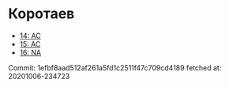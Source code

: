 # Коротаев
- [14: AC](14.md)
- [15: AC](15.md)
- [16: NA](16.md)

Commit: 1efbf8aad512af261a5fd1c2511f47c709cd4189
 fetched at: 20201006-234723
